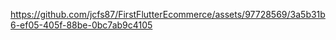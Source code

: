 https://github.com/jcfs87/FirstFlutterEcommerce/assets/97728569/3a5b31b6-ef05-405f-88be-0bc7ab9c4105


